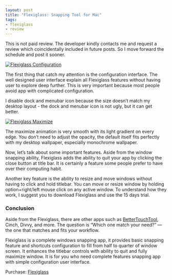 ```yaml
---
layout: post
title: "Flexiglass: Snapping Tool for Mac"
tags:
- flexiglass
- review
---
```

This is not paid review. The developer kindly contacts me and request a review which coincidentally included in future posts. So I move forward the schedule and post it sooner.

<!--more-->

[ ![Flexiglass Configuration][img1] ](http://images.sayzlim.net/2011/05/flexiglass_setting.jpg "Flexiglass Configuration")

[img1]: http://images.sayzlim.net/2011/05/flexiglass_setting.jpg "Flexiglass Configuration"

The first thing that catch my attention is the configuration interface. The well designed user interface explain all Flexiglass features without having user to explore deep further. This is very important because most people avoid app with complicated configuration.

I disable dock and menubar icon because the size doesn&#8217;t match my desktop layout - the dock and menubar icon is not ugly, but it can get better.

[ ![Flexiglass Maximize][img2] ](http://images.sayzlim.net/2011/05/flexiglass_maximize.jpg "Flexiglass Maximize")

[img2]: http://images.sayzlim.net/2011/05/flexiglass_maximize.jpg "Flexiglass Maximize"

The maximize animation is very smooth with its light gradient on every edge. You don&#8217;t need to adjust the opacity, the default itself fits perfectly with my desktop wallpaper, especially monochrome wallpaper.

Now, let&#8217;s talk about some important features. Aside from the window snapping ability, Flexiglass adds the ability to quit your app by clicking the close button at title bar. It is certainly a feature some people prefer to have over their computing habit.

Another key feature is the ability to resize and move windows without having to click and hold titlebar. You can move or resize window by holding option+right/left mouse click on any active window. To understand how they work, I suggest you to download Flexiglass and use the 15 days trial.

### Conclusion

Aside from the Flexiglass, there are other apps such as [BetterTouchTool](http://sayzlim.net/fixing-pixel-gap-of-maximized-windows "Fixing Pixel Gap of Maximized Windows | Sayz Lim"), Cinch, Divvy, and more. The question is &#8220;Which one match your need?&#8221; — the one that matches and fits your workflow.

Flexiglass is a complete windows snapping app, it provides basic snapping feature and shortcuts configuration to fill from half to quarter of window screen. It enhances the titlebar controls with ability to quit and fully maximize window. It is for you who need complete features snapping app with simple configuration user interface.

Purchase: [Flexiglass](https://itunes.apple.com/us/app/flexiglass/id426410278?mt=12 "Flexi Glass")
